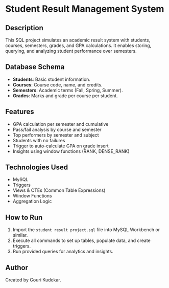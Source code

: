 #  Student Result Management System 

##  Description

This SQL project simulates an academic result system with students, courses, semesters, grades, and GPA calculations. It enables storing, querying, and analyzing student performance over semesters.

##  Database Schema

- **Students**: Basic student information.
- **Courses**: Course code, name, and credits.
- **Semesters**: Academic terms (Fall, Spring, Summer).
- **Grades**: Marks and grade per course per student.

##  Features

- GPA calculation per semester and cumulative
- Pass/fail analysis by course and semester
- Top performers by semester and subject
- Students with no failures
- Trigger to auto-calculate GPA on grade insert
- Insights using window functions (RANK, DENSE_RANK)

##  Technologies Used

- MySQL
- Triggers
- Views & CTEs (Common Table Expressions)
- Window Functions
- Aggregation Logic

## How to Run
1. Import the `student result project.sql` file into MySQL Workbench or similar.
2. Execute all commands to set up tables, populate data, and create triggers.
3. Run provided queries for analytics and insights.

##  Author
Created by Gouri Kudekar.
